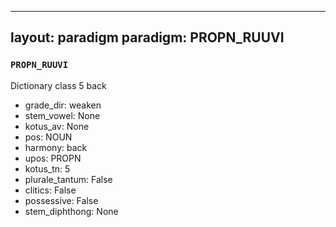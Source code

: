 
---
layout: paradigm
paradigm: PROPN_RUUVI
---
### ` PROPN_RUUVI `

Dictionary class 5 back
* grade_dir: weaken
* stem_vowel: None
* kotus_av: None
* pos: NOUN
* harmony: back
* upos: PROPN
* kotus_tn: 5
* plurale_tantum: False
* clitics: False
* possessive: False
* stem_diphthong: None
